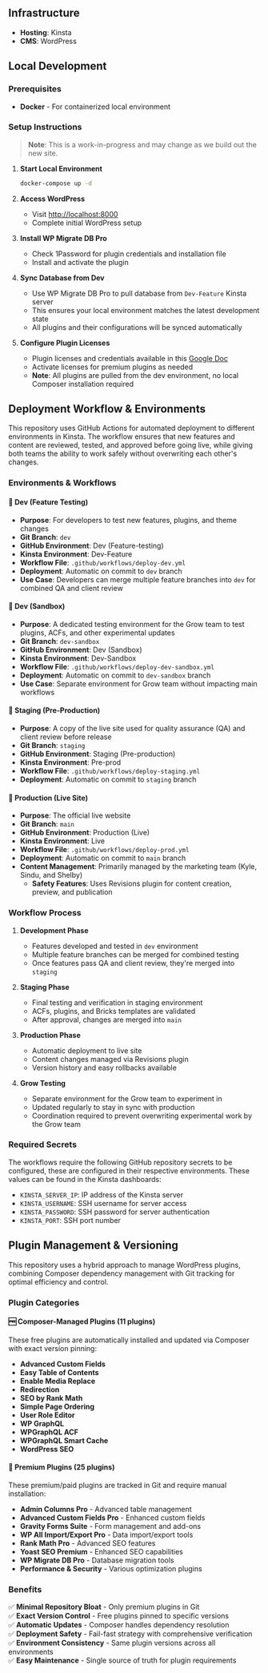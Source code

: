 ## Infrastructure
- **Hosting**: Kinsta
- **CMS**: WordPress

## Local Development

### Prerequisites
- **Docker** - For containerized local environment

### Setup Instructions

> **Note**: This is a work-in-progress and may change as we build out the new site.

1. **Start Local Environment**
   ```bash
   docker-compose up -d
   ```

2. **Access WordPress**
   - Visit [http://localhost:8000](http://localhost:8000)
   - Complete initial WordPress setup

3. **Install WP Migrate DB Pro**
   - Check 1Password for plugin credentials and installation file
   - Install and activate the plugin

4. **Sync Database from Dev**
   - Use WP Migrate DB Pro to pull database from `Dev-Feature` Kinsta server
   - This ensures your local environment matches the latest development state
   - All plugins and their configurations will be synced automatically

5. **Configure Plugin Licenses**
   - Plugin licenses and credentials available in this [Google Doc](https://docs.google.com/document/d/1XPgaV8K26F3jLI_km0CU2TrEo91ouPvT5nHhD7y-Mo8/edit?usp=sharing)
   - Activate licenses for premium plugins as needed
   - **Note**: All plugins are pulled from the dev environment, no local Composer installation required

## Deployment Workflow & Environments

This repository uses GitHub Actions for automated deployment to different environments in Kinsta. The workflow ensures that new features and content are reviewed, tested, and approved before going live, while giving both teams the ability to work safely without overwriting each other's changes.

### Environments & Workflows

#### 🔧 Dev (Feature Testing)
- **Purpose**: For developers to test new features, plugins, and theme changes
- **Git Branch**: `dev`
- **GitHub Environment**: Dev (Feature-testing)
- **Kinsta Environment**: Dev-Feature
- **Workflow File**: `.github/workflows/deploy-dev.yml`
- **Deployment**: Automatic on commit to `dev` branch
- **Use Case**: Developers can merge multiple feature branches into `dev` for combined QA and client review

#### 🧪 Dev (Sandbox)
- **Purpose**: A dedicated testing environment for the Grow team to test plugins, ACFs, and other experimental updates
- **Git Branch**: `dev-sandbox`
- **GitHub Environment**: Dev (Sandbox)
- **Kinsta Environment**: Dev-Sandbox
- **Workflow File**: `.github/workflows/deploy-dev-sandbox.yml`
- **Deployment**: Automatic on commit to `dev-sandbox` branch
- **Use Case**: Separate environment for Grow team without impacting main workflows

#### 🚀 Staging (Pre-Production)
- **Purpose**: A copy of the live site used for quality assurance (QA) and client review before release
- **Git Branch**: `staging`
- **GitHub Environment**: Staging (Pre-production)
- **Kinsta Environment**: Pre-prod
- **Workflow File**: `.github/workflows/deploy-staging.yml`
- **Deployment**: Automatic on commit to `staging` branch

#### 🌟 Production (Live Site)
- **Purpose**: The official live website
- **Git Branch**: `main`
- **GitHub Environment**: Production (Live)
- **Kinsta Environment**: Live
- **Workflow File**: `.github/workflows/deploy-prod.yml`
- **Deployment**: Automatic on commit to `main` branch
- **Content Management**: Primarily managed by the marketing team (Kyle, Sindu, and Shelby)
  - **Safety Features**: Uses Revisions plugin for content creation, preview, and publication

### Workflow Process

1. **Development Phase**
   - Features developed and tested in `dev` environment
   - Multiple feature branches can be merged for combined testing
   - Once features pass QA and client review, they're merged into `staging`

2. **Staging Phase**
   - Final testing and verification in staging environment
   - ACFs, plugins, and Bricks templates are validated
   - After approval, changes are merged into `main`

3. **Production Phase**
   - Automatic deployment to live site
   - Content changes managed via Revisions plugin
   - Version history and easy rollbacks available

4. **Grow Testing**
   - Separate environment for the Grow team to experiment in
   - Updated regularly to stay in sync with production
   - Coordination required to prevent overwriting experimental work by the Grow team

### Required Secrets

The workflows require the following GitHub repository secrets to be configured, these are configured in their respective environments. These values can be found in the Kinsta dashboards:

- `KINSTA_SERVER_IP`: IP address of the Kinsta server
- `KINSTA_USERNAME`: SSH username for server access
- `KINSTA_PASSWORD`: SSH password for server authentication
- `KINSTA_PORT`: SSH port number

## Plugin Management & Versioning

This repository uses a hybrid approach to manage WordPress plugins, combining Composer dependency management with Git tracking for optimal efficiency and control.

### Plugin Categories

#### 🆓 Composer-Managed Plugins (11 plugins)
These free plugins are automatically installed and updated via Composer with exact version pinning:

- **Advanced Custom Fields**
- **Easy Table of Contents**
- **Enable Media Replace**
- **Redirection**
- **SEO by Rank Math**
- **Simple Page Ordering**
- **User Role Editor**
- **WP GraphQL**
- **WPGraphQL ACF**
- **WPGraphQL Smart Cache**
- **WordPress SEO**

#### 💎 Premium Plugins (25 plugins)
These premium/paid plugins are tracked in Git and require manual installation:

- **Admin Columns Pro** - Advanced table management
- **Advanced Custom Fields Pro** - Enhanced custom fields
- **Gravity Forms Suite** - Form management and add-ons
- **WP All Import/Export Pro** - Data import/export tools
- **Rank Math Pro** - Advanced SEO features
- **Yoast SEO Premium** - Enhanced SEO capabilities
- **WP Migrate DB Pro** - Database migration tools
- **Performance & Security** - Various optimization plugins

### Benefits

✅ **Minimal Repository Bloat** - Only premium plugins in Git  
✅ **Exact Version Control** - Free plugins pinned to specific versions  
✅ **Automatic Updates** - Composer handles dependency resolution  
✅ **Deployment Safety** - Fail-fast strategy with comprehensive verification  
✅ **Environment Consistency** - Same plugin versions across all environments  
✅ **Easy Maintenance** - Single source of truth for plugin requirements
